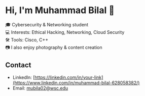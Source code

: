 # Hi, I'm Muhammad Bilal 👋

🎓 Cybersecurity & Networking student  
💻 Interests: Ethical Hacking, Networking, Cloud Security  
🛠️ Tools: Cisco, C++    
📷 I also enjoy photography & content creation

## Contact
- LinkedIn: [https://linkedin.com/in/your-link](https://www.linkedin.com/in/muhammad-bilal-628058382/)
- Email: mubila02@wsc.edu

